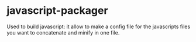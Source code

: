 javascript-packager
===================

Used to build javascript: it allow to make a config file for the javascripts files you want to concatenate and minify in one file.


